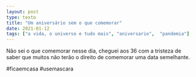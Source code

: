 ```yaml
---
layout: post
type: texto
title: "Um aniversário sem o que comemorar"
date: 2021-01-12
tags: ["a vida, o universo e tudo mais", "aniversario",  "pandemia"]
---
```

Não sei o que comemorar nesse dia, cheguei aos 36 com a tristeza de saber que muitos não terão o direito de comemorar uma data semelhante.

#ficaemcasa #usemascara